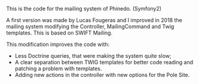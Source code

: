 This is the code for the mailing system of Phinedo. (Symfony2)

A first version was made by Lucas Fougeras and I improved in 2018 the mailing system modifying the Controller, MailingCommand and Twig templates.
This is based on SWIFT Mailing.

This modification improves the code with:
- Less Doctrine queries, that were making the system quite slow;
- A clear separation between TWIG templates for better code reading and patching a problem with templates.
- Adding new actions in the controller with new options for the Pole Site.

